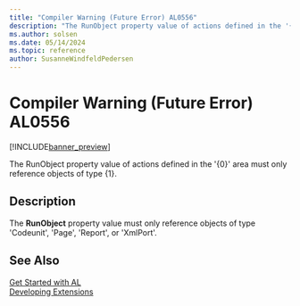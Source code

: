 ```yaml
---
title: "Compiler Warning (Future Error) AL0556"
description: "The RunObject property value of actions defined in the '{0}' area must only reference objects of type {1}."
ms.author: solsen
ms.date: 05/14/2024
ms.topic: reference
author: SusanneWindfeldPedersen
---
```

[//]: # (START>DO_NOT_EDIT)
[//]: # (IMPORTANT:Do not edit any of the content between here and the END>DO_NOT_EDIT.)
[//]: # (Any modifications should be made in the .xml files in the ModernDev repo.)
# Compiler Warning (Future Error) AL0556

[!INCLUDE[banner_preview](../includes/banner_preview.md)]

The RunObject property value of actions defined in the '{0}' area must only reference objects of type {1}.


## Description
The **RunObject** property value must only reference objects of type 'Codeunit', 'Page', 'Report', or 'XmlPort'.  

[//]: # (IMPORTANT: END>DO_NOT_EDIT)
## See Also  
[Get Started with AL](../devenv-get-started.md)  
[Developing Extensions](../devenv-dev-overview.md)  